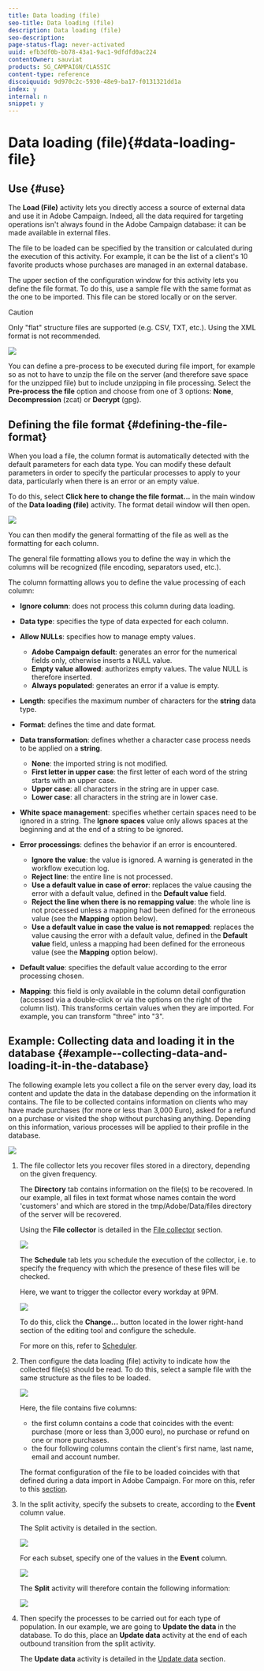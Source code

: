 ```yaml
---
title: Data loading (file)
seo-title: Data loading (file)
description: Data loading (file)
seo-description: 
page-status-flag: never-activated
uuid: efb3df0b-bb78-43a1-9ac1-9dfdfd0ac224
contentOwner: sauviat
products: SG_CAMPAIGN/CLASSIC
content-type: reference
discoiquuid: 9d970c2c-5930-48e9-ba17-f0131321dd1a
index: y
internal: n
snippet: y
---
```


# Data loading (file){#data-loading-file}

## Use {#use}

The **Load (File)** activity lets you directly access a source of external data and use it in Adobe Campaign. Indeed, all the data required for targeting operations isn't always found in the Adobe Campaign database: it can be made available in external files.

The file to be loaded can be specified by the transition or calculated during the execution of this activity. For example, it can be the list of a client's 10 favorite products whose purchases are managed in an external database.

The upper section of the configuration window for this activity lets you define the file format. To do this, use a sample file with the same format as the one to be imported. This file can be stored locally or on the server.

>[!CAUTION]
>
>Only "flat" structure files are supported (e.g. CSV, TXT, etc.). Using the XML format is not recommended.

![](assets/s_advuser_wf_etl_file.png)

You can define a pre-process to be executed during file import, for example so as not to have to unzip the file on the server (and therefore save space for the unzipped file) but to include unzipping in file processing. Select the **Pre-process the file** option and choose from one of 3 options: **None**, **Decompression** (zcat) or **Decrypt** (gpg).

## Defining the file format {#defining-the-file-format}

When you load a file, the column format is automatically detected with the default parameters for each data type. You can modify these default parameters in order to specify the particular processes to apply to your data, particularly when there is an error or an empty value.

To do this, select **Click here to change the file format...** in the main window of the **Data loading (file)** activity. The format detail window will then open.

![](assets/file_loading_columns_format.png)

You can then modify the general formatting of the file as well as the formatting for each column.

The general file formatting allows you to define the way in which the columns will be recognized (file encoding, separators used, etc.).

The column formatting allows you to define the value processing of each column:

* **Ignore column**: does not process this column during data loading.
* **Data type**: specifies the type of data expected for each column.
* **Allow NULLs**: specifies how to manage empty values.

    * **Adobe Campaign default**: generates an error for the numerical fields only, otherwise inserts a NULL value.
    * **Empty value allowed**: authorizes empty values. The value NULL is therefore inserted.
    * **Always populated**: generates an error if a value is empty.

* **Length**: specifies the maximum number of characters for the **string** data type.
* **Format**: defines the time and date format.
* **Data transformation**: defines whether a character case process needs to be applied on a **string**.

    * **None**: the imported string is not modified.
    * **First letter in upper case**: the first letter of each word of the string starts with an upper case.
    * **Upper case**: all characters in the string are in upper case.
    * **Lower case**: all characters in the string are in lower case.

* **White space management**: specifies whether certain spaces need to be ignored in a string. The **Ignore spaces** value only allows spaces at the beginning and at the end of a string to be ignored.
* **Error processings**: defines the behavior if an error is encountered.

    * **Ignore the value**: the value is ignored. A warning is generated in the workflow execution log.
    * **Reject line**: the entire line is not processed.
    * **Use a default value in case of error**: replaces the value causing the error with a default value, defined in the **Default value** field.
    * **Reject the line when there is no remapping value**: the whole line is not processed unless a mapping had been defined for the erroneous value (see the **Mapping** option below).
    * **Use a default value in case the value is not remapped**: replaces the value causing the error with a default value, defined in the **Default value** field, unless a mapping had been defined for the erroneous value (see the **Mapping** option below).

* **Default value**: specifies the default value according to the error processing chosen.
* **Mapping**: this field is only available in the column detail configuration (accessed via a double-click or via the options on the right of the column list). This transforms certain values when they are imported. For example, you can transform "three" into "3".

## Example: Collecting data and loading it in the database {#example--collecting-data-and-loading-it-in-the-database}

The following example lets you collect a file on the server every day, load its content and update the data in the database depending on the information it contains. The file to be collected contains information on clients who may have made purchases (for more or less than 3,000 Euro), asked for a refund on a purchase or visited the shop without purchasing anything. Depending on this information, various processes will be applied to their profile in the database.

![](assets/s_advuser_load_file_sample_0.png)

1. The file collector lets you recover files stored in a directory, depending on the given frequency.

   The **Directory** tab contains information on the file(s) to be recovered. In our example, all files in text format whose names contain the word 'customers' and which are stored in the tmp/Adobe/Data/files directory of the server will be recovered.

   Using the **File collector** is detailed in the [File collector](../../workflow/using/file-collector.md) section.

   ![](assets/s_advuser_load_file_sample_1.png)

   The **Schedule** tab lets you schedule the execution of the collector, i.e. to specify the frequency with which the presence of these files will be checked.

   Here, we want to trigger the collector every workday at 9PM.

   ![](assets/s_advuser_load_file_sample_2.png)

   To do this, click the **Change...** button located in the lower right-hand section of the editing tool and configure the schedule.

   For more on this, refer to [Scheduler](../../workflow/using/scheduler.md).

1. Then configure the data loading (file) activity to indicate how the collected file(s) should be read. To do this, select a sample file with the same structure as the files to be loaded.

   ![](assets/s_advuser_load_file_sample_3.png)

   Here, the file contains five columns:

    * the first column contains a code that coincides with the event: purchase (more or less than 3,000 euro), no purchase or refund on one or more purchases.
    * the four following columns contain the client's first name, last name, email and account number.

   The format configuration of the file to be loaded coincides with that defined during a data import in Adobe Campaign. For more on this, refer to this [section](../../platform/using/importing-data.md#step-2---source-file-selection).

1. In the split activity, specify the subsets to create, according to the **Event** column value.

   The Split activity is detailed in the section.

   ![](assets/s_advuser_load_file_sample_4.png)

   For each subset, specify one of the values in the **Event** column.

   ![](assets/s_advuser_load_file_sample_5.png)

   The **Split** activity will therefore contain the following information:

   ![](assets/s_advuser_load_file_sample_6.png)

1. Then specify the processes to be carried out for each type of population. In our example, we are going to **Update the data** in the database. To do this, place an **Update data** activity at the end of each outbound transition from the split activity.

   The **Update data** activity is detailed in the [Update data](../../workflow/using/update-data.md) section.

